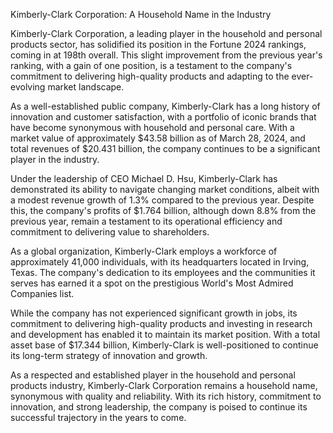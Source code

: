 Kimberly-Clark Corporation: A Household Name in the Industry

Kimberly-Clark Corporation, a leading player in the household and personal products sector, has solidified its position in the Fortune 2024 rankings, coming in at 198th overall. This slight improvement from the previous year's ranking, with a gain of one position, is a testament to the company's commitment to delivering high-quality products and adapting to the ever-evolving market landscape.

As a well-established public company, Kimberly-Clark has a long history of innovation and customer satisfaction, with a portfolio of iconic brands that have become synonymous with household and personal care. With a market value of approximately $43.58 billion as of March 28, 2024, and total revenues of $20.431 billion, the company continues to be a significant player in the industry.

Under the leadership of CEO Michael D. Hsu, Kimberly-Clark has demonstrated its ability to navigate changing market conditions, albeit with a modest revenue growth of 1.3% compared to the previous year. Despite this, the company's profits of $1.764 billion, although down 8.8% from the previous year, remain a testament to its operational efficiency and commitment to delivering value to shareholders.

As a global organization, Kimberly-Clark employs a workforce of approximately 41,000 individuals, with its headquarters located in Irving, Texas. The company's dedication to its employees and the communities it serves has earned it a spot on the prestigious World's Most Admired Companies list.

While the company has not experienced significant growth in jobs, its commitment to delivering high-quality products and investing in research and development has enabled it to maintain its market position. With a total asset base of $17.344 billion, Kimberly-Clark is well-positioned to continue its long-term strategy of innovation and growth.

As a respected and established player in the household and personal products industry, Kimberly-Clark Corporation remains a household name, synonymous with quality and reliability. With its rich history, commitment to innovation, and strong leadership, the company is poised to continue its successful trajectory in the years to come.